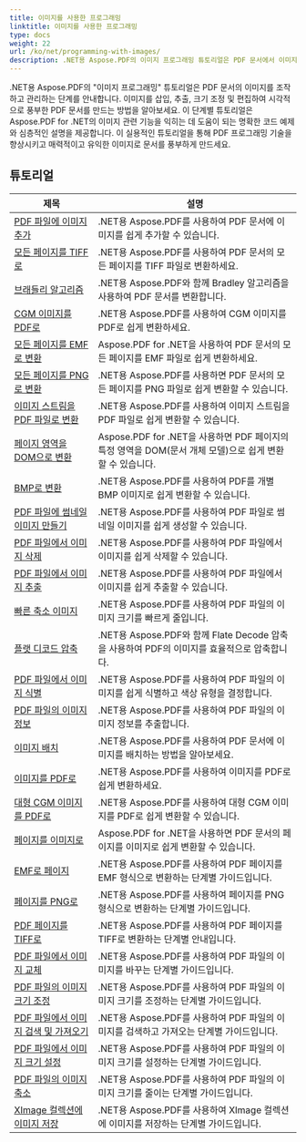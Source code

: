 ```yaml
---
title: 이미지를 사용한 프로그래밍
linktitle: 이미지를 사용한 프로그래밍
type: docs
weight: 22
url: /ko/net/programming-with-images/
description: .NET용 Aspose.PDF의 이미지 프로그래밍 튜토리얼은 PDF 문서에서 이미지를 조작하고 관리하는 방법을 알려줍니다.
---
```


.NET용 Aspose.PDF의 "이미지 프로그래밍" 튜토리얼은 PDF 문서의 이미지를 조작하고 관리하는 단계를 안내합니다. 이미지를 삽입, 추출, 크기 조정 및 편집하여 시각적으로 풍부한 PDF 문서를 만드는 방법을 알아보세요. 이 단계별 튜토리얼은 Aspose.PDF for .NET의 이미지 관련 기능을 익히는 데 도움이 되는 명확한 코드 예제와 심층적인 설명을 제공합니다. 이 실용적인 튜토리얼을 통해 PDF 프로그래밍 기술을 향상시키고 매력적이고 유익한 이미지로 문서를 풍부하게 만드세요.

## 튜토리얼
| 제목 | 설명 |
| --- | --- | 
| [PDF 파일에 이미지 추가](./add-image/) | .NET용 Aspose.PDF를 사용하여 PDF 문서에 이미지를 쉽게 추가할 수 있습니다. |  
| [모든 페이지를 TIFF로](./all-pages-to-tiff/) | .NET용 Aspose.PDF를 사용하여 PDF 문서의 모든 페이지를 TIFF 파일로 변환하세요. |  
| [브래들리 알고리즘](./bradley-algorithm/) | .NET용 Aspose.PDF와 함께 Bradley 알고리즘을 사용하여 PDF 문서를 변환합니다. |  
| [CGM 이미지를 PDF로](./cgm-image-to-pdf/) | .NET용 Aspose.PDF를 사용하여 CGM 이미지를 PDF로 쉽게 변환하세요. |  
| [모든 페이지를 EMF로 변환](./convert-all-pages-to-emf/) | Aspose.PDF for .NET을 사용하여 PDF 문서의 모든 페이지를 EMF 파일로 쉽게 변환하세요. |  
| [모든 페이지를 PNG로 변환](./convert-all-pages-to-png/) | .NET용 Aspose.PDF를 사용하면 PDF 문서의 모든 페이지를 PNG 파일로 쉽게 변환할 수 있습니다. |  
| [이미지 스트림을 PDF 파일로 변환](./convert-image-stream-to-pdf/) | .NET용 Aspose.PDF를 사용하여 이미지 스트림을 PDF 파일로 쉽게 변환할 수 있습니다. |  
| [페이지 영역을 DOM으로 변환](./convert-page-region-to-dom/) | Aspose.PDF for .NET을 사용하면 PDF 페이지의 특정 영역을 DOM(문서 개체 모델)으로 쉽게 변환할 수 있습니다. |  
| [BMP로 변환](./convert-to-bmp/) | .NET용 Aspose.PDF를 사용하여 PDF를 개별 BMP 이미지로 쉽게 변환할 수 있습니다. |  
| [PDF 파일에 썸네일 이미지 만들기](./create-thumbnail-images/) | .NET용 Aspose.PDF를 사용하여 PDF 파일로 썸네일 이미지를 쉽게 생성할 수 있습니다. |  
| [PDF 파일에서 이미지 삭제](./delete-images/) | .NET용 Aspose.PDF를 사용하여 PDF 파일에서 이미지를 쉽게 삭제할 수 있습니다. |  
| [PDF 파일에서 이미지 추출](./extract-images/) | .NET용 Aspose.PDF를 사용하여 PDF 파일에서 이미지를 쉽게 추출할 수 있습니다. |  
| [빠른 축소 이미지](./fast-shrink-images/) | .NET용 Aspose.PDF를 사용하여 PDF 파일의 이미지 크기를 빠르게 줄입니다. |  
| [플랫 디코드 압축](./flate-decode-compression/) | .NET용 Aspose.PDF와 함께 Flate Decode 압축을 사용하여 PDF의 이미지를 효율적으로 압축합니다. |  
| [PDF 파일에서 이미지 식별](./identify-images/) | .NET용 Aspose.PDF를 사용하여 PDF 파일의 이미지를 쉽게 식별하고 색상 유형을 결정합니다. |  
| [PDF 파일의 이미지 정보](./image-information/) | .NET용 Aspose.PDF를 사용하여 PDF 파일의 이미지 정보를 추출합니다. |  
| [이미지 배치](./image-placements/) | .NET용 Aspose.PDF를 사용하여 PDF 문서에 이미지를 배치하는 방법을 알아보세요. |  
| [이미지를 PDF로](./image-to-pdf/) | .NET용 Aspose.PDF를 사용하여 이미지를 PDF로 쉽게 변환하세요. |  
| [대형 CGM 이미지를 PDF로](./large-cgm-image-to-pdf/) | .NET용 Aspose.PDF를 사용하여 대형 CGM 이미지를 PDF로 쉽게 변환할 수 있습니다. |  
| [페이지를 이미지로](./pages-to-images/) | Aspose.PDF for .NET을 사용하면 PDF 문서의 페이지를 이미지로 쉽게 변환할 수 있습니다. |  
| [EMF로 페이지](./page-to-emf/) | .NET용 Aspose.PDF를 사용하여 PDF 페이지를 EMF 형식으로 변환하는 단계별 가이드입니다. |  
| [페이지를 PNG로](./page-to-png/) | .NET용 Aspose.PDF를 사용하여 페이지를 PNG 형식으로 변환하는 단계별 가이드입니다. |  
| [PDF 페이지를 TIFF로](./page-to-tiff/) | .NET용 Aspose.PDF를 사용하여 PDF 페이지를 TIFF로 변환하는 단계별 안내입니다. |  
| [PDF 파일에서 이미지 교체](./replace-image/) | .NET용 Aspose.PDF를 사용하여 PDF 파일의 이미지를 바꾸는 단계별 가이드입니다. |  
| [PDF 파일의 이미지 크기 조정](./resize-images/) | .NET용 Aspose.PDF를 사용하여 PDF 파일의 이미지 크기를 조정하는 단계별 가이드입니다. |  
| [PDF 파일에서 이미지 검색 및 가져오기](./search-and-get-images/) | .NET용 Aspose.PDF를 사용하여 PDF 파일의 이미지를 검색하고 가져오는 단계별 가이드입니다. |  
| [PDF 파일에서 이미지 크기 설정](./set-image-size/) | .NET용 Aspose.PDF를 사용하여 PDF 파일의 이미지 크기를 설정하는 단계별 가이드입니다. |  
| [PDF 파일의 이미지 축소](./shrink-images/) | .NET용 Aspose.PDF를 사용하여 PDF 파일의 이미지 크기를 줄이는 단계별 가이드입니다. |  
| [XImage 컬렉션에 이미지 저장](./store-image-in-ximage-collection/) |  .NET용 Aspose.PDF를 사용하여 XImage 컬렉션에 이미지를 저장하는 단계별 가이드입니다. |  